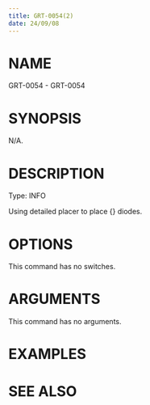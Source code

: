 ```yaml
---
title: GRT-0054(2)
date: 24/09/08
---
```


# NAME

GRT-0054 - GRT-0054

# SYNOPSIS

N/A.

# DESCRIPTION

Type: INFO

Using detailed placer to place {} diodes.

# OPTIONS

This command has no switches.

# ARGUMENTS

This command has no arguments.

# EXAMPLES

# SEE ALSO
